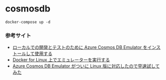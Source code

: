 # cosmosdb

```
docker-compose up -d
```

### 参考サイト
* [ローカルでの開発とテストのために Azure Cosmos DB Emulator をインストールして使用する](https://docs.microsoft.com/ja-jp/azure/cosmos-db/local-emulator?tabs=ssl-netstd21)
* [Docker for Linux 上でエミュレーターを実行する](https://docs.microsoft.com/ja-jp/azure/cosmos-db/linux-emulator?tabs=ssl-netstd21)
* [Azure Cosmos DB Emulator がついに Linux 版に対応したので早速試してみた](https://zenn.dev/ymasaoka/articles/get-started-with-cosmosdb-linux-emulator)
